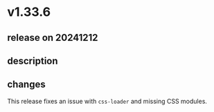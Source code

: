 # v1.33.6

## release on 20241212
## description
## changes
This release fixes an issue with <code>css-loader</code> and missing CSS modules.


